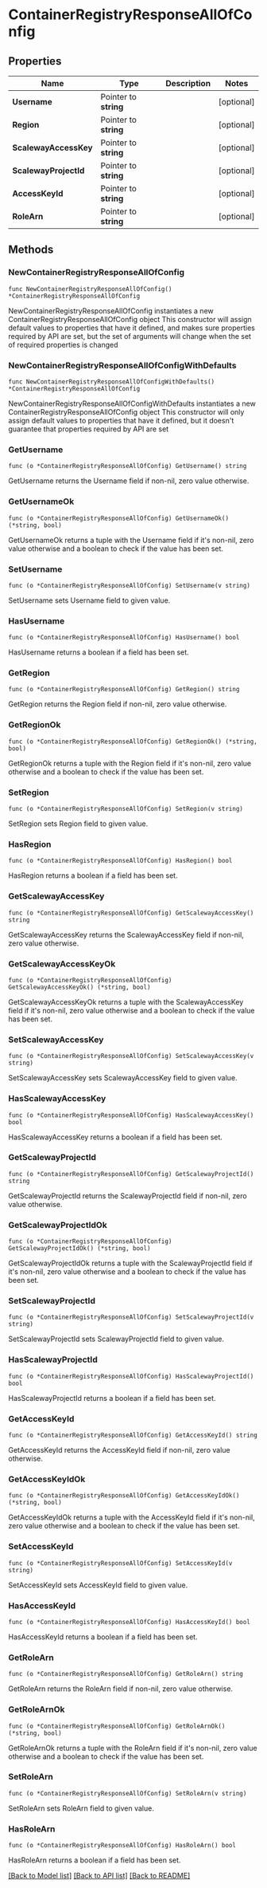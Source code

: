 # ContainerRegistryResponseAllOfConfig

## Properties

Name | Type | Description | Notes
------------ | ------------- | ------------- | -------------
**Username** | Pointer to **string** |  | [optional] 
**Region** | Pointer to **string** |  | [optional] 
**ScalewayAccessKey** | Pointer to **string** |  | [optional] 
**ScalewayProjectId** | Pointer to **string** |  | [optional] 
**AccessKeyId** | Pointer to **string** |  | [optional] 
**RoleArn** | Pointer to **string** |  | [optional] 

## Methods

### NewContainerRegistryResponseAllOfConfig

`func NewContainerRegistryResponseAllOfConfig() *ContainerRegistryResponseAllOfConfig`

NewContainerRegistryResponseAllOfConfig instantiates a new ContainerRegistryResponseAllOfConfig object
This constructor will assign default values to properties that have it defined,
and makes sure properties required by API are set, but the set of arguments
will change when the set of required properties is changed

### NewContainerRegistryResponseAllOfConfigWithDefaults

`func NewContainerRegistryResponseAllOfConfigWithDefaults() *ContainerRegistryResponseAllOfConfig`

NewContainerRegistryResponseAllOfConfigWithDefaults instantiates a new ContainerRegistryResponseAllOfConfig object
This constructor will only assign default values to properties that have it defined,
but it doesn't guarantee that properties required by API are set

### GetUsername

`func (o *ContainerRegistryResponseAllOfConfig) GetUsername() string`

GetUsername returns the Username field if non-nil, zero value otherwise.

### GetUsernameOk

`func (o *ContainerRegistryResponseAllOfConfig) GetUsernameOk() (*string, bool)`

GetUsernameOk returns a tuple with the Username field if it's non-nil, zero value otherwise
and a boolean to check if the value has been set.

### SetUsername

`func (o *ContainerRegistryResponseAllOfConfig) SetUsername(v string)`

SetUsername sets Username field to given value.

### HasUsername

`func (o *ContainerRegistryResponseAllOfConfig) HasUsername() bool`

HasUsername returns a boolean if a field has been set.

### GetRegion

`func (o *ContainerRegistryResponseAllOfConfig) GetRegion() string`

GetRegion returns the Region field if non-nil, zero value otherwise.

### GetRegionOk

`func (o *ContainerRegistryResponseAllOfConfig) GetRegionOk() (*string, bool)`

GetRegionOk returns a tuple with the Region field if it's non-nil, zero value otherwise
and a boolean to check if the value has been set.

### SetRegion

`func (o *ContainerRegistryResponseAllOfConfig) SetRegion(v string)`

SetRegion sets Region field to given value.

### HasRegion

`func (o *ContainerRegistryResponseAllOfConfig) HasRegion() bool`

HasRegion returns a boolean if a field has been set.

### GetScalewayAccessKey

`func (o *ContainerRegistryResponseAllOfConfig) GetScalewayAccessKey() string`

GetScalewayAccessKey returns the ScalewayAccessKey field if non-nil, zero value otherwise.

### GetScalewayAccessKeyOk

`func (o *ContainerRegistryResponseAllOfConfig) GetScalewayAccessKeyOk() (*string, bool)`

GetScalewayAccessKeyOk returns a tuple with the ScalewayAccessKey field if it's non-nil, zero value otherwise
and a boolean to check if the value has been set.

### SetScalewayAccessKey

`func (o *ContainerRegistryResponseAllOfConfig) SetScalewayAccessKey(v string)`

SetScalewayAccessKey sets ScalewayAccessKey field to given value.

### HasScalewayAccessKey

`func (o *ContainerRegistryResponseAllOfConfig) HasScalewayAccessKey() bool`

HasScalewayAccessKey returns a boolean if a field has been set.

### GetScalewayProjectId

`func (o *ContainerRegistryResponseAllOfConfig) GetScalewayProjectId() string`

GetScalewayProjectId returns the ScalewayProjectId field if non-nil, zero value otherwise.

### GetScalewayProjectIdOk

`func (o *ContainerRegistryResponseAllOfConfig) GetScalewayProjectIdOk() (*string, bool)`

GetScalewayProjectIdOk returns a tuple with the ScalewayProjectId field if it's non-nil, zero value otherwise
and a boolean to check if the value has been set.

### SetScalewayProjectId

`func (o *ContainerRegistryResponseAllOfConfig) SetScalewayProjectId(v string)`

SetScalewayProjectId sets ScalewayProjectId field to given value.

### HasScalewayProjectId

`func (o *ContainerRegistryResponseAllOfConfig) HasScalewayProjectId() bool`

HasScalewayProjectId returns a boolean if a field has been set.

### GetAccessKeyId

`func (o *ContainerRegistryResponseAllOfConfig) GetAccessKeyId() string`

GetAccessKeyId returns the AccessKeyId field if non-nil, zero value otherwise.

### GetAccessKeyIdOk

`func (o *ContainerRegistryResponseAllOfConfig) GetAccessKeyIdOk() (*string, bool)`

GetAccessKeyIdOk returns a tuple with the AccessKeyId field if it's non-nil, zero value otherwise
and a boolean to check if the value has been set.

### SetAccessKeyId

`func (o *ContainerRegistryResponseAllOfConfig) SetAccessKeyId(v string)`

SetAccessKeyId sets AccessKeyId field to given value.

### HasAccessKeyId

`func (o *ContainerRegistryResponseAllOfConfig) HasAccessKeyId() bool`

HasAccessKeyId returns a boolean if a field has been set.

### GetRoleArn

`func (o *ContainerRegistryResponseAllOfConfig) GetRoleArn() string`

GetRoleArn returns the RoleArn field if non-nil, zero value otherwise.

### GetRoleArnOk

`func (o *ContainerRegistryResponseAllOfConfig) GetRoleArnOk() (*string, bool)`

GetRoleArnOk returns a tuple with the RoleArn field if it's non-nil, zero value otherwise
and a boolean to check if the value has been set.

### SetRoleArn

`func (o *ContainerRegistryResponseAllOfConfig) SetRoleArn(v string)`

SetRoleArn sets RoleArn field to given value.

### HasRoleArn

`func (o *ContainerRegistryResponseAllOfConfig) HasRoleArn() bool`

HasRoleArn returns a boolean if a field has been set.


[[Back to Model list]](../README.md#documentation-for-models) [[Back to API list]](../README.md#documentation-for-api-endpoints) [[Back to README]](../README.md)


